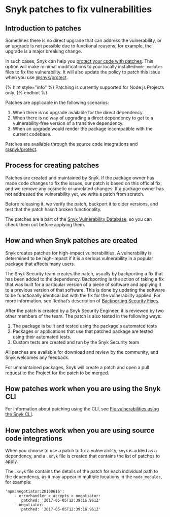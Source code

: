 # Snyk patches to fix vulnerabilities

## Introduction to patches

Sometimes there is no direct upgrade that can address the vulnerability, or an upgrade is not possible due to functional reasons, for example, the upgrade is a major breaking change.

In such cases, Snyk can help you [protect your code with patches](../../../developer-tools/snyk-cli/scan-and-maintain-projects-using-the-cli/snyk-protect-package.md). This option will make minimal modifications to your locally installed`node_modules` files to fix the vulnerability. It will also update the policy to patch this issue when you use [@snyk/protect](https://github.com/snyk/cli/tree/master/packages/snyk-protect).

{% hint style="info" %}
Patching is currently supported for Node.js Projects only.
{% endhint %}

Patches are applicable in the following scenarios:

1. When there is no upgrade available for the direct dependency.
2. When there is no way of upgrading a direct dependency to get to a vulnerability-free version of a transitive dependency.
3. When an upgrade would render the package incompatible with the current codebase.

Patches are available through the source code integrations and [@snyk/protect](https://github.com/snyk/cli/tree/master/packages/snyk-protect).

## Process for creating patches

Patches are created and maintained by Snyk. If the package owner has made code changes to fix the issues, our patch is based on this official fix, and we remove any cosmetic or unrelated changes. If a package owner has not addressed the vulnerability yet, we write a patch from scratch.

Before releasing it, we verify the patch, backport it to older versions, and test that the patch hasn’t broken functionality.

The patches are a part of the [Snyk Vulnerability Database](snyk-vulnerability-database.md), so you can check them out before applying them.

## How and when Snyk patches are created

Snyk creates patches for high-impact vulnerabilities. A vulnerability is determined to be high-impact if it is a serious vulnerability in a popular package that affects many users.

The Snyk Security team creates the patch, usually by backporting a fix that has been added to the dependency. Backporting is the action of taking a fix that was built for a particular version of a piece of software and applying it to a previous version of that software. This is done by updating the software to be functionally identical but with the fix for the vulnerability applied. For more information, see Redhat’s description of [Backporting Security Fixes](https://access.redhat.com/security/updates/backporting).

After the patch is created by a Snyk Security Engineer, it is reviewed by two other members of the team. The patch is also tested in the following ways:

1. The package is built and tested using the package's automated tests
2. Packages or applications that use that patched package are tested using their automated tests.
3. Custom tests are created and run by the Snyk Security team

All patches are available for download and review by the community, and Snyk welcomes any feedback.

For unmaintained packages, Snyk will create a patch and open a pull request to the Project for the patch to be merged.

## How patches work when you are using the Snyk CLI

For information about patching using the CLI, see [Fix vulnerabilities using the Snyk CLI](../../../developer-tools/snyk-cli/scan-and-maintain-projects-using-the-cli/fix-vulnerabilities-using-the-snyk-cli.md).

## How patches work when you are using source code integrations

When you choose to use a patch to fix a vulnerability, `snyk` is added as a dependency, and a `.snyk` file is created that contains the list of patches to apply.

The `.snyk` file contains the details of the patch for each individual path to the dependency, as it may appear in multiple locations in the `node_modules`, for example:

```
'npm:negotiator:20160616':
    - errorhandler > accepts > negotiator:
       patched: '2017-05-05T12:39:16.961Z'
    - negotiator: 
       patched: '2017-05-05T12:39:16.961Z'
```
